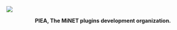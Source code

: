 <img src="http://i.imgur.com/fHQg8ZP.jpg"/>
<p align="center"><strong>PIEA, The MiNET plugins development organization.</strong></p>
